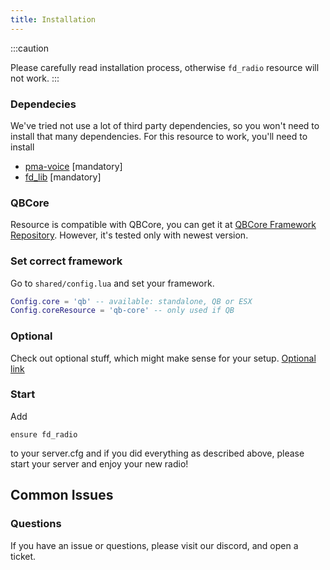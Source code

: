 ```yaml
---
title: Installation
---
```


:::caution

Please carefully read installation process, otherwise `fd_radio` resource will not work.
:::

### Dependecies

We've tried not use a lot of third party dependencies, so you won't need to install that many dependencies. For this resource to work, you'll need to install
- [pma-voice](https://github.com/AvarianKnight/pma-voice) [mandatory]
- [fd_lib](https://github.com/FelisDevelopment/fd_lib) [mandatory]

### QBCore
Resource is compatible with QBCore, you can get it at [QBCore Framework Repository](https://github.com/qbcore-framework). However, it's tested only with newest version.

### Set correct framework
Go to `shared/config.lua` and set your framework.
```lua
Config.core = 'qb' -- available: standalone, QB or ESX
Config.coreResource = 'qb-core' -- only used if QB
```

### Optional
Check out optional stuff, which might make sense for your setup. [Optional link](http://localhost:3000/docs/fd_radio/optional)

### Start

Add
```
ensure fd_radio
```
to your server.cfg and if you did everything as described above, please start your server and enjoy your new radio!

## Common Issues

### Questions

If you have an issue or questions, please visit our discord, and open a ticket.
